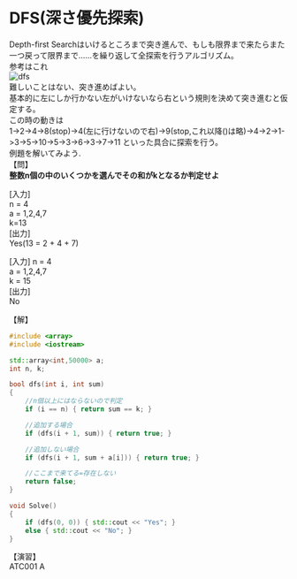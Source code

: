 # DFS(深さ優先探索)
Depth-first Searchはいけるところまで突き進んで、もしも限界まで来たらまた一つ戻って限界まで......を繰り返して全探索を行うアルゴリズム。  
参考はこれ  
![dfs](https://user-images.githubusercontent.com/28126083/55755737-d3fbec00-5a8a-11e9-8de1-c4cf056b67f7.jpg)  
難しいことはない、突き進めばよい。  
基本的に左にしか行かない左がいけないなら右という規則を決めて突き進むと仮定する。  
この時の動きは  
1->2->4->8(stop)->4(左に行けないので右)->9(stop,これ以降()は略)->4->2->1->3->5->10->5->3->6->3->7->11
といった具合に探索を行う。  
例題を解いてみよう.  
【問】   
**整数n個の中のいくつかを選んでその和がkとなるか判定せよ**  

[入力]  
n = 4  
a = 1,2,4,7  
k=13  
[出力]  
Yes(13 = 2 + 4 + 7)  
  
[入力]
n = 4  
a = 1,2,4,7  
k = 15  
[出力]  
No  

【解】
```cpp
#include <array>
#include <iostream>

std::array<int,50000> a;
int n, k;

bool dfs(int i, int sum)
{
	//n個以上にはならないので判定
	if (i == n) { return sum == k; }

	//追加する場合
	if (dfs(i + 1, sum)) { return true; }

	//追加しない場合
	if (dfs(i + 1, sum + a[i])) { return true; }

	//ここまで来てる=存在しない
	return false;
}

void Solve()
{
	if (dfs(0, 0)) { std::cout << "Yes"; }
	else { std::cout << "No"; }
}

```
【演習】  
ATC001 A